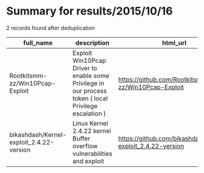 
# Summary for results/2015/10/16
    
2 records found after deduplication

| full_name | description | html_url | matched_list | matched_count | pushed_at | size | stargazers_count | language | forks_count |
|------------------------------------------|--------------------------------------------------------------------------------------------------------|-------------------------------------------------------------|----------------|-----------------|---------------------------|--------|--------------------|------------|---------------|
| Rootkitsmm-zz/Win10Pcap-Exploit | Exploit Win10Pcap Driver to enable some Privilege in our process token ( local Privilege escalation ) | https://github.com/Rootkitsmm-zz/Win10Pcap-Exploit | ['exploit'] | 1 | 2015-10-16 09:32:44+00:00 | 561 | 59 | C++ | 29 |
| bikashdash/Kernel-exploit_2.4.22-version | Linux Kernel 2.4.22 kernel Buffer overflow vulnerabilities and exploit | https://github.com/bikashdash/Kernel-exploit_2.4.22-version | ['exploit'] | 1 | 2015-10-16 14:13:29+00:00 | 128 | 2 | C | 2 |
